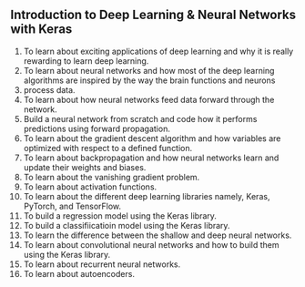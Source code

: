 ## Introduction to Deep Learning & Neural Networks with Keras
1. To learn about exciting applications of deep learning and why it is really rewarding to learn deep learning.
2. To learn about neural networks and how most of the deep learning algorithms are inspired by the way the brain functions and neurons
3. process data.
4. To learn about how neural networks feed data forward through the network.
5. Build a neural network from scratch and code how it performs predictions using forward propagation.
6. To learn about the gradient descent algorithm and how variables are optimized with respect to a defined function.
7. To learn about backpropagation and how neural networks learn and update their weights and biases.
8. To learn about the vanishing gradient problem.
9. To learn about activation functions.
10. To learn about the different deep learning libraries namely, Keras, PyTorch, and TensorFlow.
11. To build a regression model using the Keras library.
12. To build a classifiicatioin model using the Keras library.
13. To learn the difference between the shallow and deep neural networks.
14. To learn about convolutional neural networks and how to build them using the Keras library.
15. To learn about recurrent neural networks.
16. To learn about autoencoders.

